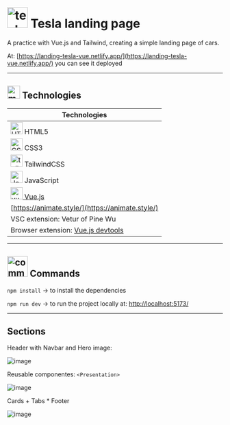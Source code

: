 # <img width="48" height="48" src="https://img.icons8.com/color/48/tesla-logo.png" alt="tesla logo"/> Tesla landing page

A practice with Vue.js and Tailwind, creating a simple landing page of cars.

At: [https://landing-tesla-vue.netlify.app/](https://landing-tesla-vue.netlify.app/) you can see it deployed

---

## <img width="30" height="30" src="https://img.icons8.com/cotton/30/monitor--v1.png" alt="monitor"/> Technologies

| Technologies |
| ------------ |
| <img width="28" height="28" src="https://img.icons8.com/color/28/html-5--v1.png" alt="HTML5 icon"/> HTML5 |
| <img width="28" height="28" src="https://img.icons8.com/color/28/css3.png" alt="CSS3 icon"/> CSS3 |
| <img width="28" height="28" src="https://img.icons8.com/color/48/tailwindcss.png" alt="tailwind.css"/> TailwindCSS |
| <img width="28" height="28" src="https://img.icons8.com/color/28/javascript.png" alt="JavaScript icon"/> JavaScript |
| [<img width="28" height="28" src="https://img.icons8.com/fluency/28/vuejs.png" alt="vue.js"/> Vue.js](https://vuejs.org/) |
| [https://animate.style/](https://animate.style/) |
| VSC extension: Vetur of Pine Wu |
| Browser extension: [Vue.js devtools](https://devtools.vuejs.org/) |


---

## <img width="48" height="48" src="https://img.icons8.com/color/48/command-line.png" alt="command line"/> Commands

`npm install` -> to install the dependencies

`npm run dev` -> to run the project locally at: [http://localhost:5173/](http://localhost:5173/)

---

## Sections

Header with Navbar and Hero image:

![image](https://github.com/eugenia1984/vue-js/assets/72580574/e4c9ed06-e340-41ed-8dff-3b46493d3e27)

Reusable componentes: `<Presentation>`

![image](https://github.com/eugenia1984/vue-js/assets/72580574/749bbef8-dcfa-42e0-a107-6e2c2a011fee)

Cards + Tabs * Footer

![image](https://github.com/eugenia1984/vue-js/assets/72580574/fb351563-cb68-4554-a655-0e8ea535f3a9)
